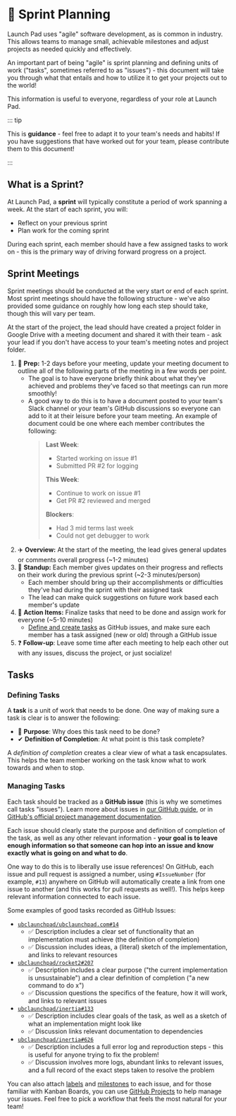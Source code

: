 # 🏃 Sprint Planning <Badge type="tip" text="updated"/>

Launch Pad uses "agile" software development, as is common in industry. This allows teams to manage small, achievable milestones and adjust projects as needed quickly and effectively.

An important part of being "agile" is sprint planning and defining units of work ("tasks", sometimes referred to as "issues") - this document will take you through what that entails and how to utilize it to get your projects out to the world!

This information is useful to everyone, regardless of your role at Launch Pad.

::: tip

This is **guidance** - feel free to adapt it to your team's needs and habits! If you have suggestions that have worked out for your team, please contribute them to this document!

:::

## What is a Sprint?

At Launch Pad, a **sprint** will typically constitute a period of work spanning a week. At the start of each sprint, you will:

- Reflect on your previous sprint
- Plan work for the coming sprint

During each sprint, each member should have a few assigned tasks to work on - this is the primary way of driving forward progress on a project.

## Sprint Meetings

Sprint meetings should be conducted at the very start or end of each sprint. Most sprint meetings should have the following structure - we've also provided some guidance on roughly how long each step should take, though this will vary per team.

At the start of the project, the lead should have created a project folder in Google Drive with a meeting document and shared it with their team - ask your lead if you don't have access to your team's meeting notes and project folder.

1. 📝 **Prep:** 1-2 days before your meeting, update your meeting document to outline all of the following parts of the meeting in a few words per point.
   - The goal is to have everyone briefly think about what they've achieved and problems they've faced so that meetings can run more smoothly!
   - A good way to do this is to have a document posted to your team's Slack channel or your team's GitHub discussions so everyone can add to it at their leisure before your team meeting. An example of document could be one where each member contributes the following:
     > **Last Week**:
     >
     > - Started working on issue #1
     > - Submitted PR #2 for logging
     >
     > **This Week**:
     >
     > - Continue to work on issue #1
     > - Get PR #2 reviewed and merged
     >
     > **Blockers**:
     >
     > - Had 3 mid terms last week
     > - Could not get debugger to work
2. ✈️ **Overview:** At the start of the meeting, the lead gives general updates or comments overall progress (~1-2 minutes)
3. 👋 **Standup:** Each member gives updates on their progress and reflects on their work during the previous sprint (~2-3 minutes/person)
   - Each member should bring up their accomplishments or difficulties they've had during the sprint with their assigned task
   - The lead can make quick suggestions on future work based each member's update
4. 🚀 **Action Items:** Finalize tasks that need to be done and assign work for everyone (~5-10 minutes)
   - [Define and create tasks](#tasks) as GitHub issues, and make sure each member has a task assigned (new or old) through a GitHub issue
5. ❓ **Follow-up**: Leave some time after each meeting to help each other out with any issues, discuss the project, or just socialize!

## Tasks

### Defining Tasks

A **task** is a unit of work that needs to be done. One way of making sure a task is clear is to answer the following:

- 💪 **Purpose**: Why does this task need to be done?
- ✔ **Definition of Completion**: At what point is this task complete?

A _definition of completion_ creates a clear view of what a task encapsulates. This helps the team member working on the task know what to work towards and when to stop.

### Managing Tasks

Each task should be tracked as a **GitHub issue** (this is why we sometimes call tasks "issues"). Learn more about issues in [our GitHub guide](/handbook/tools/github.md#issues), or in [GitHub's official project management documentation](https://github.com/features/project-management/).

Each issue should clearly state the purpose and definition of completion of the task, as well as any other relevant information - **your goal is to leave enough information so that someone can hop into an issue and know exactly what is going on and what to do**.

One way to do this is to liberally use issue references! On GitHub, each issue and pull request is assigned a number, using `#IssueNumber` (for example, `#13`) anywhere on GitHub will automatically create a link from one issue to another (and this works for pull requests as well!). This helps keep relevant information connected to each issue.

Some examples of good tasks recorded as GitHub Issues:

- [`ubclaunchpad/ubclaunchpad.com#14`](https://github.com/ubclaunchpad/ubclaunchpad.com/issues/14)
  - ✅ Description includes a clear set of functionality that an implementation must achieve (the definition of completion)
  - ✅ Discussion includes ideas, a (literal) sketch of the implementation, and links to relevant resources
- [`ubclaunchpad/rocket2#207`](https://github.com/ubclaunchpad/rocket2/issues/207)
  - ✅ Description includes a clear purpose ("the current implementation is unsustainable") and a clear definition of completion ("a new command to do x")
  - ✅ Discussion questions the specifics of the feature, how it will work, and links to relevant issues
- [`ubclaunchpad/inertia#133`](https://github.com/ubclaunchpad/inertia/issues/133)
  - ✅ Description includes clear goals of the task, as well as a sketch of what an implementation might look like
  - ✅ Discussion links relevant documentation to dependencies
- [`ubclaunchpad/inertia#626`](https://github.com/ubclaunchpad/inertia/issues/626)
  - ✅ Description includes a full error log and reproduction steps - this is useful for anyone trying to fix the problem!
  - ✅ Discussion involves more logs, abundant links to relevant issues, and a full record of the exact steps taken to resolve the problem

You can also attach [labels](https://help.github.com/en/github/managing-your-work-on-github/applying-labels-to-issues-and-pull-requests) and [milestones](https://help.github.com/en/github/managing-your-work-on-github/viewing-your-milestones-progress) to each issue, and for those familiar with Kanban Boards, you can use [GitHub Projects](https://help.github.com/en/github/managing-your-work-on-github/about-project-boards) to help manage your issues. Feel free to pick a workflow that feels the most natural for your team!
